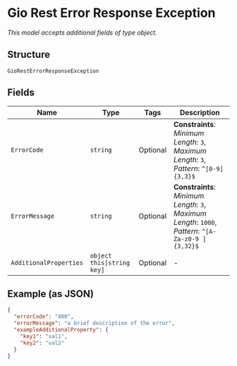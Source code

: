 
# Gio Rest Error Response Exception

*This model accepts additional fields of type object.*

## Structure

`GioRestErrorResponseException`

## Fields

| Name | Type | Tags | Description |
|  --- | --- | --- | --- |
| `ErrorCode` | `string` | Optional | **Constraints**: *Minimum Length*: `3`, *Maximum Length*: `3`, *Pattern*: `^[0-9]{3,3}$` |
| `ErrorMessage` | `string` | Optional | **Constraints**: *Minimum Length*: `3`, *Maximum Length*: `1000`, *Pattern*: `^[A-Za-z0-9 ]{3,32}$` |
| `AdditionalProperties` | `object this[string key]` | Optional | - |

## Example (as JSON)

```json
{
  "errorCode": "400",
  "errorMessage": "a brief description of the error",
  "exampleAdditionalProperty": {
    "key1": "val1",
    "key2": "val2"
  }
}
```

